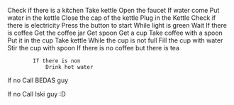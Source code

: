 Check if there is a kitchen
Take kettle 
Open the faucet
If water come
	Put water in the kettle
	Close the cap of the kettle
	Plug in the Kettle
	Check if there is electricity
		Press the button  to start
			While light is green
				Wait
			If there is coffee
				Get the coffee jar
				Get spoon
				Get a cup
				Take coffee with a spoon
				Put it in the cup
				Take kettle
				While the cup is not full
					Fill the cup with water
				Stir the cup with spoon
			If there is no coffee but there is tea
					
			If there is non 
				Drink hot water
If no 
Call BEDAS guy
	
If no
	Call Iski guy :D

